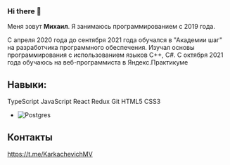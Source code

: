### Hi there 👋
Меня зовут **Михаил**. Я занимаюсь программированием с 2019 года. 

С апреля 2020 года до сентября 2021 года обучался в "Академии шаг"
на разработчика программного обеспечения. Изучал основы программирования 
с использованием языков С++, С#.
С октября 2021 года обучаюсь на веб-программиста в Яндекс.Практикуме

## Навыки: 
TypeScript JavaScript React Redux Git HTML5 CSS3  

- ![Postgres](https://img.shields.io/badge/postgres-%23316192.svg?style=for-the-badge&logo=postgresql&logoColor=white)

## Контакты
https://t.me/KarkachevichMV

